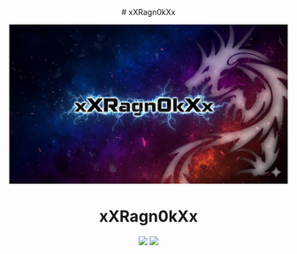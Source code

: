 <div align="center">
# xXRagn0kXx
</div>

![xXRagnokXx_Cover](images/xXRagnokXx_Cover.png)
<div align="center">
  <h1>xXRagn0kXx</h1>
  <img width=47% src="https://github-readme-stats.vercel.app/api?username=xXRagn0kXx&theme=dark&show_icons=true&count_private=true"/>
  <img width=51% src="https://github-readme-stats.vercel.app/api/top-langs/?username=xXRagn0kXx&layout=compact&theme=dark&show_icons=true&count_private=true"/>
</div>
